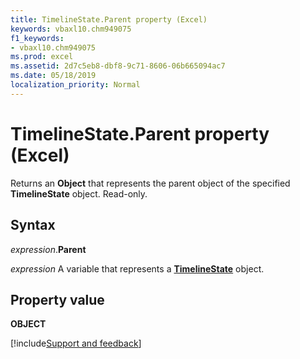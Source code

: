 ```yaml
---
title: TimelineState.Parent property (Excel)
keywords: vbaxl10.chm949075
f1_keywords:
- vbaxl10.chm949075
ms.prod: excel
ms.assetid: 2d7c5eb8-dbf8-9c71-8606-06b665094ac7
ms.date: 05/18/2019
localization_priority: Normal
---
```



# TimelineState.Parent property (Excel)

Returns an **Object** that represents the parent object of the specified **TimelineState** object. Read-only.


## Syntax

_expression_.**Parent**

_expression_ A variable that represents a **[TimelineState](Excel.TimelineState.md)** object.


## Property value

**OBJECT**



[!include[Support and feedback](~/includes/feedback-boilerplate.md)]